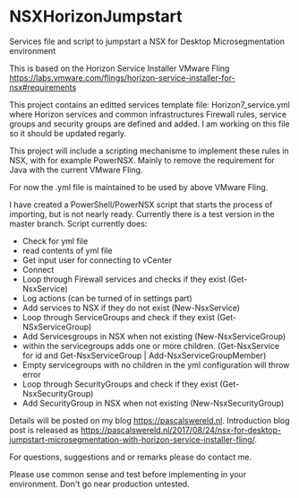 # NSXHorizonJumpstart
Services file and script to jumpstart a NSX for Desktop Microsegmentation environment

This is based on the Horizon Service Installer VMware Fling https://labs.vmware.com/flings/horizon-service-installer-for-nsx#requirements

This project contains an editted services template file: Horizon7_service.yml where Horizon services and common infrastructures Firewall rules, service groups and security groups are defined and added. I am working on this file so it should be updated regarly.

This project will include a scripting mechanisme to implement these rules in NSX, with for example PowerNSX. Mainly to remove the requirement for Java with the current VMware Fling. 

For now the .yml file is maintained to be used by above VMware Fling.

I have created a PowerShell/PowerNSX script that starts the process of importing, but is not nearly ready. 
Currently there is a test version in the master branch.
Script currently does:
  - Check for yml file
  - read contents of yml file
  - Get input user for connecting to vCenter
  - Connect
  - Loop through Firewall services and checks if they exist (Get-NsxService)
  - Log actions (can be turned of in settings part)
  - Add services to NSX if they do not exist (New-NsxService)
  - Loop through ServiceGroups and check if they exist (Get-NSxServiceGroup)
  - Add Servicesgroups in NSX when not existing (New-NsxServiceGroup)
  - within the servicegroups adds one or more children. (Get-NsxService for id and Get-NsxServiceGroup | Add-NsxServiceGroupMember)
  - Empty servicegroups with no children in the yml configuration will throw error
  - Loop through SecurityGroups and check if they exist (Get-NsxSecurityGroup)
  - Add SecurityGroup in NSX when not existing (New-NsxSecurityGroup)

Details will be posted on my blog https://pascalswereld.nl. 
Introduction blog post is released as https://pascalswereld.nl/2017/08/24/nsx-for-desktop-jumpstart-microsegmentation-with-horizon-service-installer-fling/.

For questions, suggestions and or remarks please do contact me.

Please use common sense and test before implementing in your environment. Don't go near production untested.
